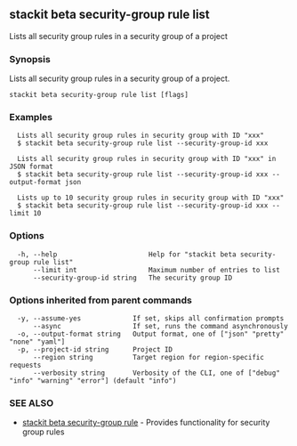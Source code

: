 ## stackit beta security-group rule list

Lists all security group rules in a security group of a project

### Synopsis

Lists all security group rules in a security group of a project.

```
stackit beta security-group rule list [flags]
```

### Examples

```
  Lists all security group rules in security group with ID "xxx"
  $ stackit beta security-group rule list --security-group-id xxx

  Lists all security group rules in security group with ID "xxx" in JSON format
  $ stackit beta security-group rule list --security-group-id xxx --output-format json

  Lists up to 10 security group rules in security group with ID "xxx"
  $ stackit beta security-group rule list --security-group-id xxx --limit 10
```

### Options

```
  -h, --help                       Help for "stackit beta security-group rule list"
      --limit int                  Maximum number of entries to list
      --security-group-id string   The security group ID
```

### Options inherited from parent commands

```
  -y, --assume-yes             If set, skips all confirmation prompts
      --async                  If set, runs the command asynchronously
  -o, --output-format string   Output format, one of ["json" "pretty" "none" "yaml"]
  -p, --project-id string      Project ID
      --region string          Target region for region-specific requests
      --verbosity string       Verbosity of the CLI, one of ["debug" "info" "warning" "error"] (default "info")
```

### SEE ALSO

* [stackit beta security-group rule](./stackit_beta_security-group_rule.md)	 - Provides functionality for security group rules


